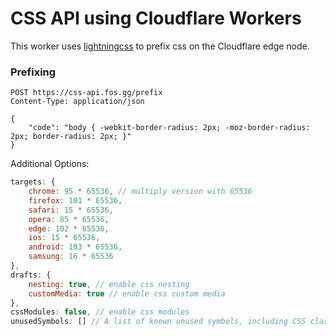 # CSS API using Cloudflare Workers

This worker uses [lightningcss](https://github.com/parcel-bundler/lightningcss) to prefix css on the Cloudflare edge node.


### Prefixing

```http
POST https://css-api.fos.gg/prefix
Content-Type: application/json

{
    "code": "body { -webkit-border-radius: 2px; -moz-border-radius: 2px; border-radius: 2px; }"
}
```


Additional Options:

```js
targets: {
    chrome: 95 * 65536, // multiply version with 65536
    firefox: 101 * 65536,
    safari: 15 * 65536,
    opera: 85 * 65536,
    edge: 102 * 65536,
    ios: 15 * 65536,
    android: 103 * 65536,
    samsung: 16 * 65536
},
drafts: {
    nesting: true, // enable css nesting
    customMedia: true // enable css custom media
},
cssModules: false, // enable css modules
unusedSymbols: [] // A list of known unused symbols, including CSS class names
```